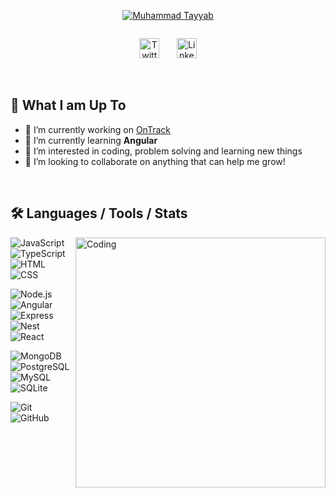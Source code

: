 <p align="center">
<a href="https://github.com/tayyab-1"><img src="https://readme-typing-svg.demolab.com?font=Fira+Code&size=25&pause=1&center=true&repeat=false&width=435&lines=Hello!+I'm+Tayyab." alt="Muhammad Tayyab" /></a>
</p>
<p align="center">
<a href="https://github.com/tayyab-1"><img src="https://readme-typing-svg.demolab.com?font=Fira+Code&pause=1000&center=true&&width=435&lines=Full-stack+web+developer.;3%2B+years+of+coding+experience.;Always+learning+new+things." alt="" /></a>
</p>
<p align="center">
<a href="https://twitter.com/_imtayyab"><img width="32px" alt="Twitter" title="Twitter" src="https://img.icons8.com/fluency/48/null/twitter.png"/></a>
&#8287;&#8287;&#8287;&#8287;&#8287;
<a href="https://www.linkedin.com/in/tayyab123"><img width="32px" alt="Linkedin" title="Linkedin" src="https://img.icons8.com/fluency/48/null/linkedin-2.png"/></a>
</p>

<br/>

## 🤔 What I am Up To
- 🔭 I’m currently working on [OnTrack](https://ontracktechgroup.com/)
- 🌱 I’m currently learning **Angular**
- 👀 I’m interested in coding, problem solving and learning new things
- 💞️ I’m looking to collaborate on anything that can help me grow!

</br>

## 🛠️ Languages / Tools / Stats
![JavaScript](https://img.shields.io/badge/-JavaScript-05122A?style=flat&logo=javascript)&nbsp;
<img align="right" alt="Coding" width="400" src="http://github-readme-streak-stats.herokuapp.com?user=tayyab-1&theme=dark&hide_border=true&border_radius=10&date_format=M%20j%5B%2C%20Y%5D&mode=weekly"/>
![TypeScript](https://img.shields.io/badge/-TypeScript-05122A?style=flat&logo=typescript)&nbsp;
![HTML](https://img.shields.io/badge/-HTML-05122A?style=flat&logo=HTML5)&nbsp;
![CSS](https://img.shields.io/badge/-CSS-05122A?style=flat&logo=CSS3&logoColor=1572B6)&nbsp;

![Node.js](https://img.shields.io/badge/-NodeJs-05122A?style=flat&logo=node.js)&nbsp;
![Angular](https://img.shields.io/badge/Angular-DD0031?style=flat&logo=angular)&nbsp;
![Express](https://img.shields.io/badge/-ExpressJs-05122A?style=flat&logo=express)&nbsp;
![Nest](https://img.shields.io/badge/NestJs-05122A?style=flat&logo=nestjs&logoColor=E0234E)&nbsp;
![React](https://img.shields.io/badge/-ReactJs-05122A?style=flat&logo=react)&nbsp;

![MongoDB](https://img.shields.io/badge/-MongoDB-05122A?style=flat&logo=mongodb)&nbsp;
![PostgreSQL](https://img.shields.io/badge/PostgreSQL-05122A?style=flat&logo=postgresql)&nbsp;
![MySQL](https://img.shields.io/badge/-MySQL-05122A?style=flat&logo=mysql&logoColor=fff)&nbsp;
![SQLite](https://img.shields.io/badge/SQLite-05122A?style=flat&logo=sqlite)&nbsp;


![Git](https://img.shields.io/badge/-Git-05122A?style=flat&logo=git)&nbsp;
![GitHub](https://img.shields.io/badge/-GitHub-05122A?style=flat&logo=github)&nbsp;
